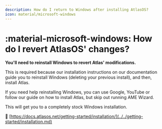 ```yaml
---
description: How do I return to Windows after installing AtlasOS?
icon: material/microsoft-windows
---
```


# :material-microsoft-windows: How do I revert AtlasOS' changes?

**You'll need to reinstall Windows to revert Atlas' modifications.**

This is required because our installation instructions on our documentation guide you to reinstall Windows (deleting your previous install), and then, install Atlas.

If you need help reinstalling Windows, you can use Google, YouTube or follow our guide on how to install Atlas, but skip out running AME Wizard.

This will get you to a completely stock Windows installation.

🔗 [https://docs.atlasos.net/getting-started/installation/](../../getting-started/installation.md)
